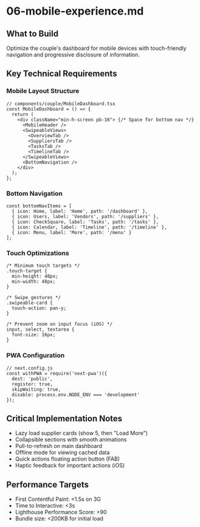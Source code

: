 # 06-mobile-experience.md

## What to Build

Optimize the couple's dashboard for mobile devices with touch-friendly navigation and progressive disclosure of information.

## Key Technical Requirements

### Mobile Layout Structure

```
// components/couple/MobileDashboard.tsx
const MobileDashboard = () => {
  return (
    <div className="min-h-screen pb-16"> {/* Space for bottom nav */}
      <MobileHeader />
      <SwipeableViews>
        <OverviewTab />
        <SuppliersTab />
        <TasksTab />
        <TimelineTab />
      </SwipeableViews>
      <BottomNavigation />
    </div>
  );
};
```

### Bottom Navigation

```
const bottomNavItems = [
  { icon: Home, label: 'Home', path: '/dashboard' },
  { icon: Users, label: 'Vendors', path: '/suppliers' },
  { icon: CheckSquare, label: 'Tasks', path: '/tasks' },
  { icon: Calendar, label: 'Timeline', path: '/timeline' },
  { icon: Menu, label: 'More', path: '/menu' }
];
```

### Touch Optimizations

```
/* Minimum touch targets */
.touch-target {
  min-height: 48px;
  min-width: 48px;
}

/* Swipe gestures */
.swipeable-card {
  touch-action: pan-y;
}

/* Prevent zoom on input focus (iOS) */
input, select, textarea {
  font-size: 16px;
}
```

### PWA Configuration

```
// next.config.js
const withPWA = require('next-pwa')({
  dest: 'public',
  register: true,
  skipWaiting: true,
  disable: process.env.NODE_ENV === 'development'
});
```

## Critical Implementation Notes

- Lazy load supplier cards (show 5, then "Load More")
- Collapsible sections with smooth animations
- Pull-to-refresh on main dashboard
- Offline mode for viewing cached data
- Quick actions floating action button (FAB)
- Haptic feedback for important actions (iOS)

## Performance Targets

- First Contentful Paint: <1.5s on 3G
- Time to Interactive: <3s
- Lighthouse Performance Score: >90
- Bundle size: <200KB for initial load